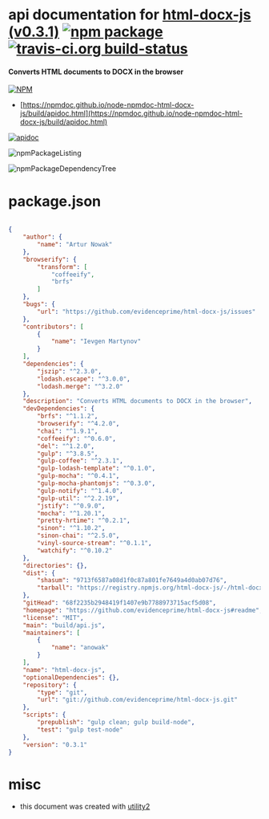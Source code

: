 # api documentation for  [html-docx-js (v0.3.1)](https://github.com/evidenceprime/html-docx-js#readme)  [![npm package](https://img.shields.io/npm/v/npmdoc-html-docx-js.svg?style=flat-square)](https://www.npmjs.org/package/npmdoc-html-docx-js) [![travis-ci.org build-status](https://api.travis-ci.org/npmdoc/node-npmdoc-html-docx-js.svg)](https://travis-ci.org/npmdoc/node-npmdoc-html-docx-js)
#### Converts HTML documents to DOCX in the browser

[![NPM](https://nodei.co/npm/html-docx-js.png?downloads=true&downloadRank=true&stars=true)](https://www.npmjs.com/package/html-docx-js)

- [https://npmdoc.github.io/node-npmdoc-html-docx-js/build/apidoc.html](https://npmdoc.github.io/node-npmdoc-html-docx-js/build/apidoc.html)

[![apidoc](https://npmdoc.github.io/node-npmdoc-html-docx-js/build/screenCapture.buildCi.browser.%252Ftmp%252Fbuild%252Fapidoc.html.png)](https://npmdoc.github.io/node-npmdoc-html-docx-js/build/apidoc.html)

![npmPackageListing](https://npmdoc.github.io/node-npmdoc-html-docx-js/build/screenCapture.npmPackageListing.svg)

![npmPackageDependencyTree](https://npmdoc.github.io/node-npmdoc-html-docx-js/build/screenCapture.npmPackageDependencyTree.svg)



# package.json

```json

{
    "author": {
        "name": "Artur Nowak"
    },
    "browserify": {
        "transform": [
            "coffeeify",
            "brfs"
        ]
    },
    "bugs": {
        "url": "https://github.com/evidenceprime/html-docx-js/issues"
    },
    "contributors": [
        {
            "name": "Ievgen Martynov"
        }
    ],
    "dependencies": {
        "jszip": "^2.3.0",
        "lodash.escape": "^3.0.0",
        "lodash.merge": "^3.2.0"
    },
    "description": "Converts HTML documents to DOCX in the browser",
    "devDependencies": {
        "brfs": "^1.1.2",
        "browserify": "^4.2.0",
        "chai": "^1.9.1",
        "coffeeify": "^0.6.0",
        "del": "^1.2.0",
        "gulp": "^3.8.5",
        "gulp-coffee": "^2.3.1",
        "gulp-lodash-template": "^0.1.0",
        "gulp-mocha": "^0.4.1",
        "gulp-mocha-phantomjs": "^0.3.0",
        "gulp-notify": "^1.4.0",
        "gulp-util": "^2.2.19",
        "jstify": "^0.9.0",
        "mocha": "^1.20.1",
        "pretty-hrtime": "^0.2.1",
        "sinon": "^1.10.2",
        "sinon-chai": "^2.5.0",
        "vinyl-source-stream": "^0.1.1",
        "watchify": "^0.10.2"
    },
    "directories": {},
    "dist": {
        "shasum": "9713f6587a08d1f0c87a801fe7649a4d0ab07d76",
        "tarball": "https://registry.npmjs.org/html-docx-js/-/html-docx-js-0.3.1.tgz"
    },
    "gitHead": "68f2235b2948419f1407e9b7788973715acf5d08",
    "homepage": "https://github.com/evidenceprime/html-docx-js#readme",
    "license": "MIT",
    "main": "build/api.js",
    "maintainers": [
        {
            "name": "anowak"
        }
    ],
    "name": "html-docx-js",
    "optionalDependencies": {},
    "repository": {
        "type": "git",
        "url": "git://github.com/evidenceprime/html-docx-js.git"
    },
    "scripts": {
        "prepublish": "gulp clean; gulp build-node",
        "test": "gulp test-node"
    },
    "version": "0.3.1"
}
```



# misc
- this document was created with [utility2](https://github.com/kaizhu256/node-utility2)
